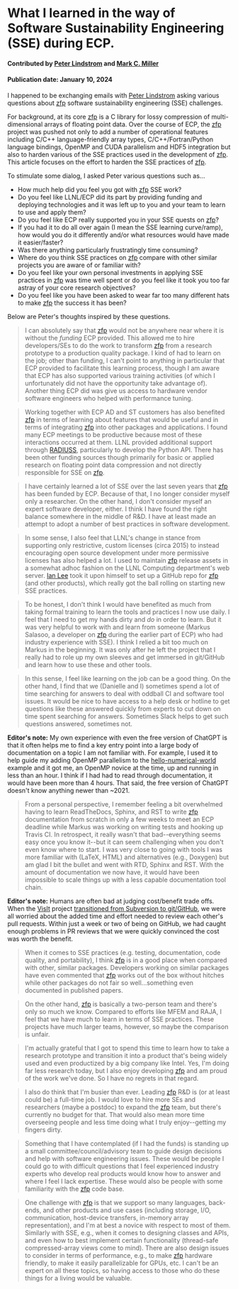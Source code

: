 # What I learned in the way of Software Sustainability Engineering (SSE) during ECP.

#### Contributed by [Peter Lindstrom](https://github.com/lindstro) and [Mark C. Miller](https://github.com/markcmiller86)

#### Publication date: January 10, 2024

I happened to be exchanging emails with [Peter Lindstrom](https://github.com/lindstro) asking various questions about [zfp] software sustainability engineering (SSE) challenges.

For background, at its core [zfp] is a C library for lossy compression of multi-dimensional arrays of floating point data.
Over the course of ECP, the [zfp] project was pushed not only to add a number of operational features including C/C++ language-friendly array types, C/C++/Fortran/Python language bindings, OpenMP and CUDA parallelism and HDF5 integration but also to harden various of the SSE practices used in the development of [zfp].
This article focuses on the effort to harden the SSE practices of [zfp].

To stimulate some dialog, I asked Peter various questions such as...

* How much help did you feel you got with [zfp] SSE work?
* Do you feel like LLNL/ECP did its part by providing funding and deploying technologies and it was left up to you and your team to learn to use and apply them?
* Do you feel like ECP really supported you in your SSE quests on [zfp]?
* If you had it to do all over again (I mean the SSE learning curve/ramp), how would you do it differently and/or what resources would have made it easier/faster?
* Was there anything particularly frustratingly time consuming?
* Where do you think SSE practices on [zfp] compare with other similar projects you are aware of or familiar with?
* Do you feel like your own personal investments in applying SSE practices in [zfp] was time well spent or do you feel like it took you too far astray of your core research objectives?
* Do you feel like you have been asked to wear far too many different hats to make [zfp] the success it has been?

Below are Peter's thoughts inspired by these questions.

> I can absolutely say that [zfp] would not be anywhere near where it is without the *funding* ECP provided.
> This allowed me to hire developers/SEs to do the work to transform [zfp] from a research prototype to a production quality package.
> I kind of had to learn on the job; other than funding, I can't point to anything in particular that ECP provided to facilitate this learning process, though I am aware that ECP has also supported various training activities (of which I unfortunately did not have the opportunity take advantage of).
> Another thing ECP did was give us access to hardware vendor software engineers who helped with performance tuning.

> Working together with ECP AD and ST customers has also benefited [zfp] in terms of learning about features that would be useful and in terms of integrating [zfp] into other packages and applications.
> I found many ECP meetings to be productive because most of these interactions occurred at them.
LLNL provided additional support through [RADIUSS](https://computing.llnl.gov/projects/radiuss), particularly to develop the Python API.
> There has been other funding sources though primarily for basic or applied research on floating point data compression and not directly responsible for SSE on [zfp].

> I have certainly learned a lot of SSE over the last seven years that [zfp] has been funded by ECP.
> Because of that, I no longer consider myself only a researcher.
> On the other hand, I don't consider myself an expert software developer, either.
> I think I have found the right balance somewhere in the middle of R&D.
> I have at least made an attempt to adopt a number of best practices in software development.

> In some sense, I also feel that LLNL's change in stance from supporting only restrictive, custom licenses (circa 2015) to instead encouraging open source development under more permissive licenses has also helped a lot.
> I used to maintain [zfp] release assets in a somewhat adhoc fashion on the LLNL Computing department's web server.
> [Ian Lee](https://github.com/IanLee1521) took it upon himself to set up a GitHub repo for [zfp] (and other products), which really got the ball rolling on starting new SSE practices.

> To be honest, I don't think I would have benefited as much from taking formal training to learn the tools and practices I now use daily.
> I feel that I need to get my hands dirty and *do* in order to learn.
> But it was very helpful to work with and learn from someone (Markus Salasoo, a developer on [zfp] during the earlier part of ECP) who had industry experience with SSE).
> I think I relied a bit too much on Markus in the beginning.
> It was only after he left the project that I really had to role up my own sleeves and get immersed in git/GitHub and learn how to use these and other tools.

> In this sense, I feel like learning on the job can be a good thing.
> On the other hand, I find that we (Danielle and I) sometimes spend a lot of time searching for answers to deal with oddball CI and software tool issues.
> It would be nice to have access to a help desk or hotline to get questions like these answered quickly from experts to cut down on time spent searching for answers.
> Sometimes Slack helps to get such questions answered, sometimes not.

**Editor's note:** My own experience with even the free version of ChatGPT is that it often helps me to find a key entry point into a large body of documentation on a topic I am not familiar with.
For example, I used it to help guide my adding OpenMP parallelism to the [hello-numerical-world](https://github.com/markcmiller86/hello-numerical-world/tree/main) example and it got me, an OpenMP novice at the time, up and running in less than an hour.
I think if I had had to read through documentation, it would have been more than 4 hours.
That said, the free version of ChatGPT doesn't know anything newer than ~2021.

> From a personal perspective, I remember feeling a bit overwhelmed having to learn ReadTheDocs, Sphinx, and RST to write [zfp] documentation from scratch in only a few weeks to meet an ECP deadline while Markus was working on writing tests and hooking up Travis CI.
> In retrospect, it really wasn't that bad--everything seems easy once you know it--but it can seem challenging when you don't even know where to start.
> I was very close to going with tools I was more familiar with (LaTeX, HTML) and alternatives (e.g., Doxygen) but am glad I bit the bullet and went with RTD, Sphinx and RST.
> With the amount of documentation we now have, it would have been impossible to scale things up with a less capable documentation tool chain.

**Editor's note:** Humans are often bad at judging cost/benefit trade offs.
When the [VisIt](https://visit.llnl.gov) project [transitioned from Subversion to git/GitHub](https://bssw.io/blog_posts/continuous-technology-refreshment-an-introduction-using-recent-tech-refresh-experiences-on-visit), we were all worried about the added time and effort needed to review each other's pull requests.
Within just a week or two of being on GitHub, we had caught enough problems in PR reviews that we were quickly convinced the cost was worth the benefit.

> When it comes to SSE practices (e.g. testing, documentation, code quality, and portability), I think [zfp] is in a good place when compared with other, similar packages.
> Developers working on similar packages have even commented that [zfp] works out of the box without hitches while other packages do not fair so well...something even documented in published papers.

> On the other hand, [zfp] is basically a two-person team and there's only so much we know.
> Compared to efforts like MFEM and RAJA, I feel that we have much to learn in terms of SSE practices.
> These projects have much larger teams, however, so maybe the comparison is unfair.

> I'm actually grateful that I got to spend this time to learn how to take a research prototype and transition it into a product that's being widely used and even productized by a big company like Intel.
> Yes, I'm doing far less research today, but I also enjoy developing [zfp] and am proud of the work we've done.
> So I have no regrets in that regard.

> I also do think that I'm busier than ever.
> Leading [zfp] R&D is (or at least could be) a full-time job.
> I would love to hire more SEs and researchers (maybe a postdoc) to expand the [zfp] team, but there's currently no budget for that.
> That would also mean more time overseeing people and less time doing what I truly enjoy--getting my fingers dirty.

> Something that I have contemplated (if I had the funds) is standing up a small committee/council/advisory team to guide design decisions and help with software engineering issues.
> These would be people I could go to with difficult questions that I feel experienced industry experts who develop real products would know how to answer and where I feel I lack expertise.
> These would also be people with some familiarity with the [zfp] code base.

> One challenge with [zfp] is that we support so many languages, back-ends, and other products and use cases (including storage, I/O, communication, host-device transfers, in-memory array representation), and I'm at best a novice with respect to most of them.
> Similarly with SSE, e.g., when it comes to designing classes and APIs, and even how to best implement certain functionality (thread-safe compressed-array views come to mind).
> There are also design issues to consider in terms of performance, e.g., to make [zfp] hardware friendly, to make it easily parallelizable for GPUs, etc.
> I can't be an expert on all these topics, so having access to those who do these things for a living would be valuable.

[zfp]: https://computing.llnl.gov/projects/zfp

<!---
Publish: yes
Topics: documentation, software engineering, continuous integration testing
Track: experience
--->
